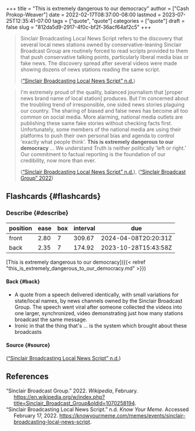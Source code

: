 +++
title = "This is extremely dangerous to our democracy"
author = ["Cash Prokop-Weaver"]
date = 2022-02-17T08:37:00-08:00
lastmod = 2023-07-25T12:35:41-07:00
tags = ["quote", "quote"]
categories = ["quote"]
draft = false
slug = "812da5d9-2917-4f0c-bf2f-36acf64af2c5"
+++

> Sinclair Broadcasting Local News Script refers to the discovery that several local news stations owned by conservative-leaning Sinclair Broadcast Group are routinely forced to read scripts provided to them that push conservative talking points, particularly liberal media bias or fake news. The discovery spread after several videos were made showing dozens of news stations reading the same script.
>
> (<a href="#citeproc_bib_item_2">“Sinclair Broadcasting Local News Script” n.d.</a>)

<!--quoteend-->

> I'm extremely proud of the quality, balanced journalism that [proper news brand name of local station] produces. But I'm concerned about the troubling trend of irresponsible, one sided news stories plaguing our country. The sharing of biased and false news has become all too common on social media. More alarming, national media outlets are publishing these same fake stories without checking facts first. Unfortunately, some members of the national media are using their platforms to push their own personal bias and agenda to control 'exactly what people think'. **This is extremely dangerous to our democracy** ...  We understand Truth is neither politically 'left or right.' Our commitment to factual reporting is the foundation of our credibility, now more than ever.
>
> (<a href="#citeproc_bib_item_2">“Sinclair Broadcasting Local News Script” n.d.</a>), (<a href="#citeproc_bib_item_1">“Sinclair Broadcast Group” 2022</a>)


## Flashcards {#flashcards}


### Describe {#describe}

| position | ease | box | interval | due                  |
|----------|------|-----|----------|----------------------|
| front    | 2.80 | 7   | 309.67   | 2024-04-08T20:20:31Z |
| back     | 2.35 | 7   | 174.92   | 2023-10-28T15:43:58Z |

[This is extremely dangerous to our democracy]({{< relref "this_is_extremely_dangerous_to_our_democracy.md" >}})


#### Back {#back}

-   A quote from a speech delivered identically, with small variations for state/local names, by news channels owned by the Sinclair Broadcast Group. The speech went viral after someone collected the videos into one larger, synchronized, video demonstrating just how many stations broadcast the same message.
-   Ironic in that the thing that's ... is the system which brought about these broadcasts


#### Source {#source}

(<a href="#citeproc_bib_item_2">“Sinclair Broadcasting Local News Script” n.d.</a>)

## References

<style>.csl-entry{text-indent: -1.5em; margin-left: 1.5em;}</style><div class="csl-bib-body">
  <div class="csl-entry"><a id="citeproc_bib_item_1"></a>“Sinclair Broadcast Group.” 2022. <i>Wikipedia</i>, February. <a href="https://en.wikipedia.org/w/index.php?title=Sinclair_Broadcast_Group&oldid=1070258194">https://en.wikipedia.org/w/index.php?title=Sinclair_Broadcast_Group&#38;oldid=1070258194</a>.</div>
  <div class="csl-entry"><a id="citeproc_bib_item_2"></a>“Sinclair Broadcasting Local News Script.” n.d. <i>Know Your Meme</i>. Accessed February 17, 2022. <a href="https://knowyourmeme.com/memes/events/sinclair-broadcasting-local-news-script">https://knowyourmeme.com/memes/events/sinclair-broadcasting-local-news-script</a>.</div>
</div>
